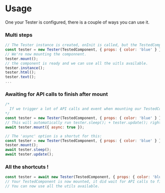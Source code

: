 # Usage
One your Tester is configured, there is a couple of ways you can use it.

### Multi steps
```js
// The Tester instance is created, onInit is called, but the TestedComponent is not mounted yet.
const tester = new Tester(TestedComponent, { props: { color: 'blue' } });
// We're now mounting the componnent.
tester.mount();
// the component is ready and we can use all the uitls available.
tester.instance();
tester.html();
tester.text();
...
```

### Awaiting for API calls to finish after mount
```js
/*
  If we trigger a lot of API calls and event when mounting our TestedComponent, we can use the 'async' options when mounting it.
*/
const tester = new Tester(TestedComponent, { props: { color: 'blue' } });
// This will automatically run tester.sleep(); + tester.update(); right after mounting the TestedComponent.
await tester.mount({ async: true });

// The 'async' option is a shortut for this:
const tester = new Tester(TestedComponent, { props: { color: 'blue' } });
tester.mount();
await tester.sleep();
await tester.update();

```

### All the shortcuts !
```js
const tester = await new Tester(TestedComponent, { props: { color: 'blue' } }).mount({ async: true });
// Your TestedComponent is now mounted, it did wait for API calls to finish and updated once.
// You can now use all the utils available.
```
